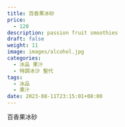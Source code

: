 ```yaml
---
title: 百香果冰砂
price:
  - 120
description: passion fruit smoothies
draft: false
weight: 11
image: images/alcohol.jpg
categories:
  - 冰品 果汁
  - 特調冰沙 聖代
tags:
  - 冰品
  - 果汁
date: 2023-08-11T23:15:01+08:00
---
```


 百香果冰砂
